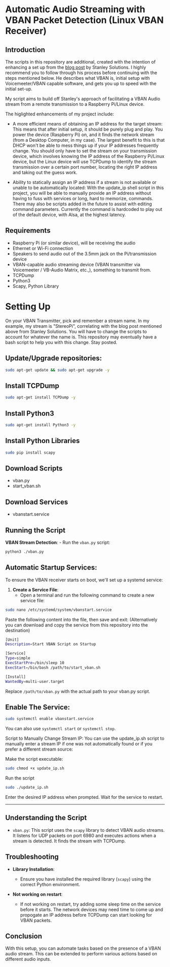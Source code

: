 # Automatic Audio Streaming with VBAN Packet Detection (Linux VBAN Receiver)

## Introduction

The scripts in this repository are additional, created with the intention of enhancing a set up from the [blog post](https://blog.stanleysolutionsnw.com/networked-audio-using-vban-and-rpi.html) by Stanley Solutions. I highly recommend you to follow through his process before continuing with the steps mentioned below. He describes what VBAN is, initial setup with Voicemeeter/VBAN capable software, and gets you up to speed with the initial set-up.

My script aims to build off Stanley's approach of facilitating a VBAN Audio stream from a remote transmission to a Raspberry Pi/Linux device. 

The higlighted enhancements of my project include:
- A more efficient means of obtaining an IP address for the target stream:
    This means that after initial setup, it should be purely plug and play. You power the device (Raspberry Pi) on, and it finds the network stream (from a Desktop Computer, in my case). The largest        benefit to this is that DHCP won't be able to mess things up if your IP addresses frequently change. You should only have to set the stream on your transmission device, which involves knowing the       IP address of the Raspberry Pi/Linux device, but the Linux device will use TCPDump to identify the stream transmission over a certain port number, locating the right IP address and taking out the       guess work.

- Ability to statically assign an IP address if a stream is not available or unable to be automatically located:
    With the update_ip shell script in this project, you will be able to manually provide an IP address without having to fuss with services or long, hard to memorize, commands. There may also be           scripts added in the future to assist with editing command parameters. Currently the command is hardcoded to play out of the default device, with Alsa, at the highest latency.

## Requirements

- Raspberry Pi (or similar device), will be receiving the audio
- Ethernet or Wi-Fi connection
- Speakers to send audio out of the 3.5mm jack on the Pi/transmission device
- VBAN-capable audio streaming device (VBAN transmitter via Voicemeeter / VB-Audio Matrix, etc.,), something to transmit from.
- TCPDump
- Python3
- Scapy, Python Library

# Setting Up

On your VBAN Transmitter, pick and remember a stream name. In my example, my stream is "StereoPi", correlating with the blog post mentioned above from Stanley Solutions. You will have to change the scripts to account for whatever the name is. This repository may eventually have a bash script to help you with this change. Stay posted.

## Update/Upgrade repositories:

```bash
sudo apt-get update && sudo apt-get upgrade -y
```

## Install TCPDump

```bash
sudo apt-get install TCPDump -y
```

## Install Python3

```bash
sudo apt-get install Python3 -y
```

## Install Python Libraries

```bash
sudo pip install scapy
```

## Download Scripts
- vban.py
- start_vban.sh
## Download Services
- vbanstart.service

## Running the Script

**VBAN Stream Detection**:
    - Run the `vban.py` script:

```bash
python3 ./vban.py
```

## Automatic Startup Services:

To ensure the VBAN receiver starts on boot, we'll set up a systemd service:

1. **Create a Service File**:
   - Open a terminal and run the following command to create a new service file:
```bash
sudo nano /etc/systemd/system/vbanstart.service
```

Paste the following content into the file, then save and exit: (Alternatively you can download and copy the service from this repository into the destination)

```bash
[Unit]
Description=Start VBAN Script on Startup

[Service]
Type=simple
ExecStartPre=/bin/sleep 10
ExecStart=/bin/bash /path/to/start_vban.sh

[Install]
WantedBy=multi-user.target
```

Replace ``/path/to/vban.py`` with the actual path to your vban.py script.

## Enable The Service:

```bash
sudo systemctl enable vbanstart.service
```

You can also use ``systemctl start`` or ``systemctl stop``.


Script to Manually Change Stream IP:
You can use the update_ip.sh script to manually enter a stream IP if one was not automatically found or if you prefer a different stream source:

Make the script executable:

```bash
sudo chmod +x update_ip.sh
```

Run the script
```bash
sudo ./update_ip.sh
```

Enter the desired IP address when prompted. Wait for the service to restart.

---

## Understanding the Script

- `vban.py`: This script uses the `scapy` library to detect VBAN audio streams. It listens for UDP packets on port 6980 and executes actions when a stream is detected. It finds the stream with TCPDump.

## Troubleshooting

- **Library Installation**:
    - Ensure you have installed the required library (`scapy`) using the correct Python environment.
 
- **Not working on restart**:
    - If not working on restart, try adding some sleep time on the service before it starts. The network devices may need time to come up and propogate an IP address before TCPDump can start looking for VBAN packets. 

## Conclusion

With this setup, you can automate tasks based on the presence of a VBAN audio stream. This can be extended to perform various actions based on different audio inputs.
